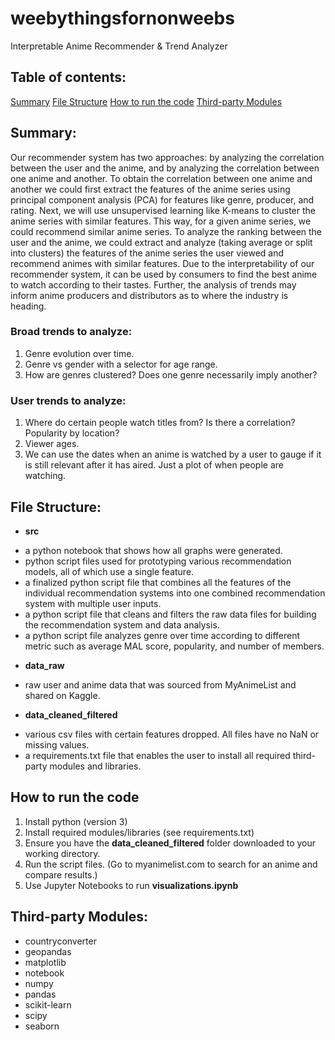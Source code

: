 # weebythingsfornonweebs

Interpretable Anime Recommender & Trend Analyzer

## Table of contents:  
[Summary](#summary)
[File Structure](#file-structure)
[How to run the code](#how-to-run-the-code)
[Third-party Modules](#third-party-modules)

## Summary:
Our recommender system has two approaches: by analyzing the correlation between the user and the anime, and by analyzing the correlation between one anime and another. To obtain the correlation between one anime and another we could first extract the features of the anime series using principal component analysis (PCA) for features like genre, producer, and rating. Next, we will use unsupervised learning like K-means to cluster the anime series with similar features. This way, for a given anime series, we could recommend similar anime series. To analyze the ranking between the user and the anime, we could extract and analyze (taking average or split into clusters) the features of the anime series the user viewed and recommend animes with similar features. Due to the interpretability of our recommender system, it can be used by consumers to find the best anime to watch according to their tastes. Further, the analysis of trends may inform anime producers and distributors as to where the industry is heading.

### Broad trends to analyze:
1. Genre evolution over time.
2. Genre vs gender with a selector for age range.
3. How are genres clustered? Does one genre necessarily imply another?

### User trends to analyze:
1. Where do certain people watch titles from? Is there a correlation? Popularity by location?
2. Viewer ages.
3. We can use the dates when an anime is watched by a user to gauge if it is still relevant after it has aired. Just a plot of when people are watching.

## File Structure:
* **src**  
- a python notebook that shows how all graphs were generated.  
- python script files used for prototyping various recommendation models, all of which use a single feature.  
- a finalized python script file that combines all the features of the individual recommendation systems into one combined recommendation system with multiple user inputs.  
- a python script file that cleans and filters the raw data files for building the recommendation system and data analysis.  
- a python script file analyzes genre over time according to different metric such as average MAL score, popularity, and number of members.  
* **data_raw**  
- raw user and anime data that was sourced from MyAnimeList and shared on Kaggle.  
* **data_cleaned_filtered**
- various csv files with certain features dropped. All files have no NaN or missing values.  
- a requirements.txt file that enables the user to install all required third-party modules and libraries.  

## How to run the code
1. Install python (version 3)
2. Install required modules/libraries (see requirements.txt)
3. Ensure you have the **data_cleaned_filtered** folder downloaded to your working directory.  
4. Run the script files. (Go to myanimelist.com to search for an anime and compare results.)  
5. Use Jupyter Notebooks to run **visualizations.ipynb**

## Third-party Modules:
* countryconverter
* geopandas
* matplotlib
* notebook
* numpy
* pandas
* scikit-learn
* scipy
* seaborn

